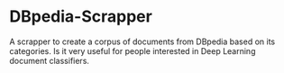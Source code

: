 # DBpedia-Scrapper
A scrapper to create a corpus of documents from DBpedia based on its categories. Is it very useful for people interested in Deep Learning document classifiers.
